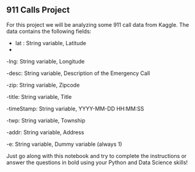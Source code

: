 ## 911 Calls Project

For this project we will be analyzing some 911 call data from Kaggle. The data contains the following fields:

- lat : String variable, Latitude
- 
-lng: String variable, Longitude

-desc: String variable, Description of the Emergency Call

-zip: String variable, Zipcode

-title: String variable, Title

-timeStamp: String variable, YYYY-MM-DD HH:MM:SS

-twp: String variable, Township

-addr: String variable, Address

-e: String variable, Dummy variable (always 1)

Just go along with this notebook and try to complete the instructions or answer the questions in bold using your Python and Data Science skills!
